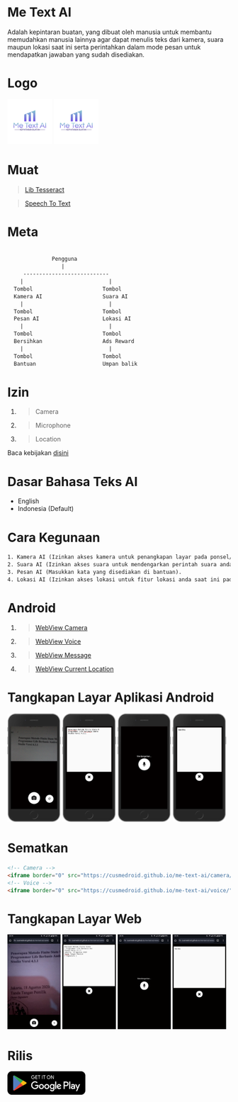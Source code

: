 # Me Text AI
Adalah kepintaran buatan, yang dibuat oleh manusia untuk membantu memudahkan manusia lainnya agar dapat menulis teks dari kamera, suara maupun lokasi saat ini serta perintahkan dalam mode pesan untuk mendapatkan jawaban yang sudah disediakan.

# Logo
[<img alt="Me Text AI" title="Me Text AI" width="20%" src="assets/logo/ic_launcher_metextai_round.png" />](https://cusmedroid.github.io/me-text-ai/assets/logo/ic_launcher_metextai_round.png) [<img alt="Me Text AI" title="Me Text AI" width="20%" src="assets/logo/ic_launcher_metextai.png" />](https://cusmedroid.github.io/me-text-ai/assets/logo/ic_launcher_metextai.png)

# Muat
> [Lib Tesseract](https://tesseract.projectnaptha.com)

> [Speech To Text](https://www.tutorialspoint.com/how-to-convert-speech-to-text-using-javascript)

# Meta
``` txt

              Pengguna
                 |
     ---------------------------
    |                           |
  Tombol                      Tombol
  Kamera AI                   Suara AI
    |                           |
  Tombol                      Tombol
  Pesan AI                    Lokasi AI
    |                           |
  Tombol                      Tombol
  Bersihkan                   Ads Reward
    |                           |
  Tombol                      Tombol
  Bantuan                     Umpan balik

```

# Izin
1. > Camera
2. > Microphone
3. > Location

Baca kebijakan [disini](https://cusmedroid.github.io/me-text-ai/privacy/)

# Dasar Bahasa Teks AI
- English
- Indonesia (Default)

# Cara Kegunaan
``` txt
1. Kamera AI (Izinkan akses kamera untuk penangkapan layar pada ponsel/komputer anda).
2. Suara AI (Izinkan akses suara untuk mendengarkan perintah suara anda pada ponsel/komputer).
3. Pesan AI (Masukkan kata yang disediakan di bantuan).
4. Lokasi AI (Izinkan akses lokasi untuk fitur lokasi anda saat ini pada ponsel/komputer).
```

# Android
1. > [WebView Camera](https://cusmedroid.github.io/me-text-ai/camera/)
2. > [WebView Voice](https://cusmedroid.github.io/me-text-ai/voice/)
2. > [WebView Message](https://cusmedroid.github.io/me-text-ai/message/)
2. > [WebView Current Location](https://cusmedroid.github.io/me-text-ai/current-location/)

# Tangkapan Layar Aplikasi Android
[<img alt="Me Text AI" title="Me Text AI" width="23.9%" src="assets/img/ss_phone_01.png" />](https://cusmedroid.github.io/me-text-ai/assets/img/ss_phone_01.png) [<img alt="Me Text AI" title="Me Text AI" width="23.9%" src="assets/img/ss_phone_02.png" />](https://cusmedroid.github.io/me-text-ai/assets/img/ss_phone_02.png) [<img alt="Me Text AI" title="Me Text AI" width="23.9%" src="assets/img/ss_phone_03.png" />](https://cusmedroid.github.io/me-text-ai/assets/img/ss_phone_03.png) [<img alt="Me Text AI" title="Me Text AI" width="23.9%" src="assets/img/ss_phone_04.png" />](https://cusmedroid.github.io/me-text-ai/assets/img/ss_phone_04.png)

# Sematkan
``` html
<!-- Camera -->
<iframe border="0" src="https://cusmedroid.github.io/me-text-ai/camera/"></iframe>
<!-- Voice -->
<iframe border="0" src="https://cusmedroid.github.io/me-text-ai/voice/"></iframe>
```

# Tangkapan Layar Web
[<img alt="Me Text AI" title="Me Text AI" width="23.9%" src="assets/img/ss_01.jpg" />](https://cusmedroid.github.io/me-text-ai/assets/img/ss_01.jpg) [<img alt="Me Text AI" title="Me Text AI" width="23.9%" src="assets/img/ss_02.jpg" />](https://cusmedroid.github.io/me-text-ai/assets/img/ss_02.jpg) [<img alt="Me Text AI" title="Me Text AI" width="23.9%" src="assets/img/ss_03.jpg" />](https://cusmedroid.github.io/me-text-ai/assets/img/ss_03.jpg) [<img alt="Me Text AI" title="Me Text AI" width="23.9%" src="assets/img/ss_04.jpg" />](https://cusmedroid.github.io/me-text-ai/assets/img/ss_04.jpg)

# Rilis
[<img alt="Me Text AI" title="Me Text AI" width="35%" src="assets/download/playstore.png" />](https://play.google.com/store/apps/details?id=cusmedroid.github.io.metextai)
